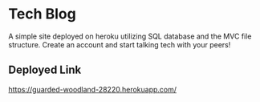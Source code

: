 # Tech Blog

A simple site deployed on heroku utilizing SQL database and the MVC file structure. Create an account and start talking tech with your peers!

## Deployed Link

https://guarded-woodland-28220.herokuapp.com/
